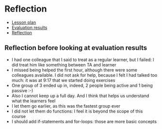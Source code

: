 # Reflection

- [Lesson plan](../../lesson_plans/20250424/README.md)
- [Evaluation results](../../evaluations/20250424/README.md)
- [Reflection](../../reflections/20250424/README.md)

## Reflection before looking at evaluation results

- I had one colleague that I said to treat as a regular learner, but I
  failed: I did treat him like something between TA and learner
- I missed being helped the first hour, although there were some colleagues
  available. I did not ask for help, because I felt I had talked too much:
  it was at 9:17 that we started doing exercises
- One group of 3 ended up in, indeed,
  2 people being active and 1 being passive :-)
- Also I cannot keep up a full day. And I think that helps us understand
  what the learners feel
- I let them go earlier, as this was the fastest group ever
- I did not let them do functions: I feel it is beyond the scope of
  this course
- I should add if-statements and for-loops: those are more basic concepts
